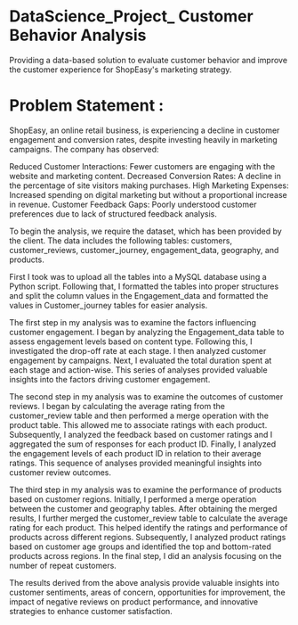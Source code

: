 # DataScience_Project_ Customer Behavior Analysis


Providing a data-based solution to evaluate customer behavior and improve the customer experience for ShopEasy's marketing strategy.


# Problem Statement :
ShopEasy, an online retail business, is experiencing a decline in customer engagement and conversion rates, despite investing heavily in marketing campaigns. The company has observed:


Reduced Customer Interactions: Fewer customers are engaging with the website and marketing content. Decreased Conversion Rates: A decline in the percentage of site visitors making purchases. High Marketing Expenses: Increased spending on digital marketing but without a proportional increase in revenue. Customer Feedback Gaps: Poorly understood customer preferences due to lack of structured feedback analysis.

To begin the analysis, we require the dataset, which has been provided by the client. The data includes the following tables: customers, customer_reviews, customer_journey, engagement_data, geography, and products.

First I took was to upload all the tables into a MySQL database using a Python script. Following that, I formatted the tables into proper structures and split the column values in the Engagement_data and formatted the values in Customer_journey tables for easier analysis.

The first step in my analysis was to examine the factors influencing customer engagement. I began by analyzing the Engagement_data table to assess engagement levels based on content type. Following this, I investigated the drop-off rate at each stage. I then analyzed customer engagement by campaigns. Next, I evaluated the total duration spent at each stage and action-wise. This series of analyses provided valuable insights into the factors driving customer engagement.

The second step in my analysis was to examine the outcomes of customer reviews. I began by calculating the average rating from the customer_review table and then performed a merge operation with the product table. This allowed me to associate ratings with each product. Subsequently, I analyzed the feedback based on customer ratings and I aggregated the sum of responses for each product ID. Finally, I analyzed the engagement levels of each product ID in relation to their average ratings. This sequence of analyses provided meaningful insights into customer review outcomes.

The third step in my analysis was to examine the performance of products based on customer regions. Initially, I performed a merge operation between the customer and geography tables. After obtaining the merged results, I further merged the customer_review table to calculate the average rating for each product. This helped identify the ratings and performance of products across different regions. Subsequently, I analyzed product ratings based on customer age groups and identified the top and bottom-rated products across regions. In the final step, I did an analysis focusing on the number of repeat customers.

The results derived from the above analysis provide valuable insights into customer sentiments, areas of concern, opportunities for improvement, the impact of negative reviews on product performance, and innovative strategies to enhance customer satisfaction.
